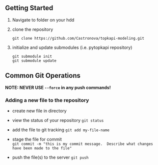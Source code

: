 
## Getting Started

1. Navigate to folder on your hdd

2. clone the repository  

   `git clone https://github.com/Castronova/topkapi-modeling.git`

3. initialize and update submodules (i.e. pytopkapi repository)

   `git submodule init`  
   `git submodule update`  



## Common Git Operations

**NOTE: NEVER USE `--force` in any push commands!**

### Adding a new file to the repository

* create new file in directory

* view the status of your repository
   `git status`

* add the file to git tracking
   `git add my-file-name`

* stage the file for commit   
   `git commit -m "this is my commit message.  Describe what changes have been made to the file"`

* push the file(s) to the server
   `git push`





